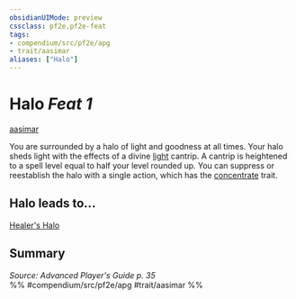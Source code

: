 ```yaml
---
obsidianUIMode: preview
cssclass: pf2e,pf2e-feat
tags:
- compendium/src/pf2e/apg
- trait/aasimar
aliases: ["Halo"]
---
```

# Halo  *Feat 1*  
[aasimar](../../rules/traits/aasimar-apg.md)  


You are surrounded by a halo of light and goodness at all times. Your halo sheds light with the effects of a divine [light](../spells/light.md) cantrip. A cantrip is heightened to a spell level equal to half your level rounded up. You can suppress or reestablish the halo with a single action, which has the [concentrate](../../rules/traits/concentrate.md) trait.

## Halo leads to...

[Healer's Halo](healers-halo-loag.md)

## Summary

*Source: Advanced Player's Guide p. 35*  
%% #compendium/src/pf2e/apg #trait/aasimar %%
